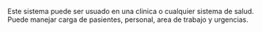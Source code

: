 Este sistema puede ser usuado en una clinica o cualquier sistema de salud. Puede manejar carga de pasientes, personal, area de trabajo y urgencias.
